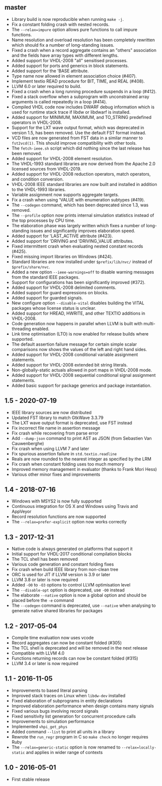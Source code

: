 ## master
- Library build is now reproducible when running `make -j`.
- Fix a constant folding crash with nested records.
- The `--relax=impure` option allows pure functions to call impure
  functions.
- Name resolution and overload resolution has been completely rewritten
  which should fix a number of long-standing issues.
- Fixed a crash when a record aggregate contains an "others" association
  and the fields have array types with different lengths.
- Added support for VHDL-2008 "all" sensitised processes.
- Added support for ports and generics in block statements.
- Added support for the 'BASE attribute.
- Type name now allowed in element association choice (#407).
- Implement textio READ procedure for BIT, TIME, and REAL (#408).
- LLVM 6.0 or later required to build.
- Fixed a crash when a long running procedure suspends in a loop (#412).
- Fixed a stack overflow when a subprogram with unconstrained array
  arguments is called repeatedly in a loop (#414).
- Compiled VHDL code now includes DWARF debug information which is used
  for runtime stack trace if libdw or libdwarf is installed.
- Added support for MINIMUM, MAXIMUM, and TO_STRING predefined operators
  in VHDL-2008.
- Support for the LXT wave output format, which was deprecated in
  version 1.5, has been removed. Use the default FST format instead.
- VCD files are now generated from FST data in a similar manner to
  `fst2vcd(1)`. This should improve compatibility with other tools.
- The `fetch-ieee.sh` script which did nothing since the last release
  has been removed.
- Added support for VHDL-2008 element resolution.
- The VHDL-1993 standard libraries are now derived from the Apache 2.0
  licensed sources from VHDL-2019.
- Added support for VHDL-2008 reduction operators, match operators, and
  condition conversion.
- VHDL-2008 IEEE standard libraries are now built and installed in
  addition to the VHDL-1993 libraries.
- Variable assignment now supports aggregate targets.
- Fix a crash when using 'VALUE with enumeration subtypes (#419).
- The `--codegen` command, which has been deprecated since 1.3, was
  removed.
- The `--profile` option now prints internal simulation statistics
  instead of the top processes by CPU time.
- The elaboration phase was largely written which fixes a number of
  long-standing issues and significantly improves elaboration speed.
- Added support for 'LAST_ACTIVE attribute (#423).
- Added support for 'DRIVING and 'DRIVING_VALUE attributes.
- Fixed intermittent crash when evaluating nested constant records
  (#425).
- Fixed missing import libraries on Windows (#424).
- Standard libraries are now installed under `$prefix/lib/nvc/` instead
  of `$prefix/share/nvc`.
- Added a new option `--ieee-warnings=off` to disable warning messages
  from the standard IEEE packages.
- Support for configurations has been significantly improved (#372).
- Added support for VHDL-2008 delimited comments.
- Added support for guard expressions on blocks.
- Added support for guarded signals.
- New configure option `--disable-vital` disables building the VITAL
  packages whose license status is unclear.
- Added support for HREAD, HWRITE, and other TEXTIO additions in
  VHDL-2008.
- Code generation now happens in parallel when LLVM is built with
  multi-threading enabled.
- Link time optimisation (LTO) is now enabled for release builds where
  supported.
- The default assertion failure message for certain simple scalar
  comparisons now shows the values of the left and right hand sides.
- Added support for VHDL-2008 conditional variable assignment
  statements.
- Added support for VHDL-2008 extended bit string literals.
- Non-globally-static actuals allowed in port maps in VHDL-2008 mode.
- Added support for VHDL-2008 sequential conditional signal assignment
  statements.
- Added basic support for package generics and package instantiation.

## 1.5 - 2020-07-19
- IEEE library sources are now distributed
- Updated FST library to match GtkWave 3.3.79
- The LXT wave output format is deprecated, use FST instead
- Fix incorrect file name in assertion message
- Fix crash while recovering from parse error
- Add `--dump-json` command to print AST as JSON (from Sebastien Van
  Cauwenberghe)
- Fix crash when using LLVM 7 and later
- Fix spurious assertion failure in `std.textio.readline`
- Reals are now rounded to the nearest integer as specified by the LRM
- Fix crash when constant folding uses too much memory
- Improved memory management in evaluator (thanks to Frank Mori Hess)
- Various other minor fixes and improvements

## 1.4 - 2018-07-16
- Windows with MSYS2 is now fully supported
- Continuous integration for OS X and Windows using Travis and AppVeyor
- Record resolution functions are now supported
- The `--relax=prefer-explicit` option now works correctly

## 1.3 - 2017-12-31
- Native code is always generated on platforms that support it
- Initial support for VHDL-2017 conditional compilation blocks
- The TCL shell has been removed
- Various code generation and constant folding fixes
- Fix crash when build IEEE library from non-clean tree
- ORC is used for JIT if LLVM version is 3.9 or later
- LLVM 3.8 or later is now required
- Added `-O0` to `-O3` options to control LLVM optimisation level
- The `--disable-opt` option is deprecated, use `-O0` instead
- The elaborate `--native` option is now a global option and should
  be placed before the `-e` command
- The `--codegen` command is deprecated, use `--native` when analysing
  to generate native shared libraries for packages

## 1.2 - 2017-05-04
- Compile time evaluation now uses vcode
- Record aggregates can now be constant folded (#305)
- The TCL shell is deprecated and will be removed in the next release
- Compatible with LLVM 4.0
- Functions returning records can now be constant folded (#315)
- LLVM 3.4 or later is now required

## 1.1 - 2016-11-05
- Improvements to based literal parsing
- Improved stack traces on Linux when `libdw-dev` installed
- Fixed elaboration of subprograms in entity declarations
- Improved elaboration performance when design contains many signals
- Fixed various bugs involving record signals
- Fixed sensitivity list generation for concurrent procedure calls
- Improvements to simulation performance
- Implemented `vhpi_get_phys`
- Added command `--list` to print all units in a library
- Rewrote the `run_regr` program in C so `make check` no longer requires Ruby
- The `--relax=generic-static` option is now renamed to `--relax=locally-static` and
  applies in wider range of contexts

## 1.0 - 2016-05-01
- First stable release
